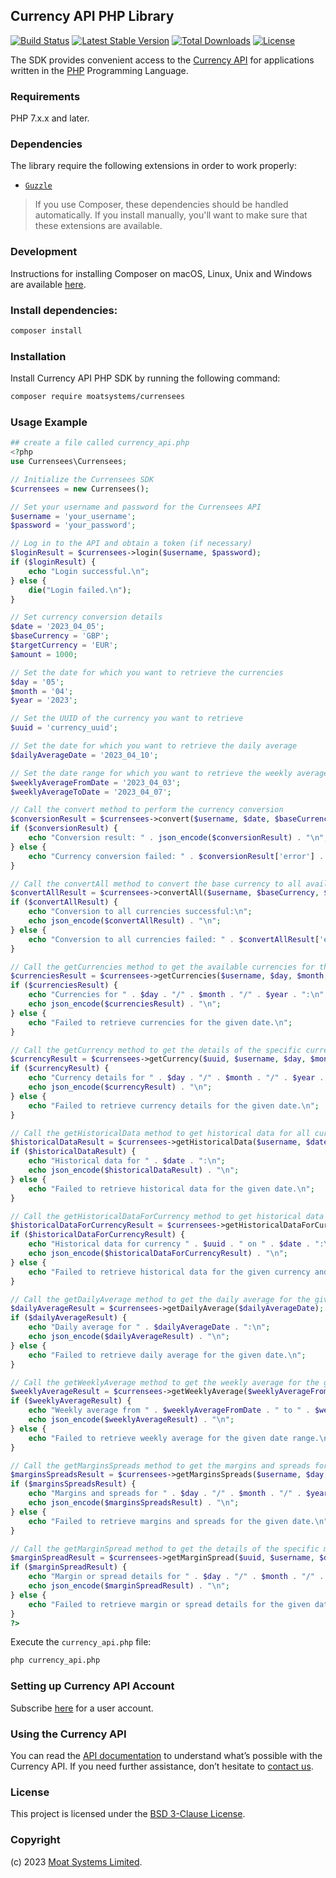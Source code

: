 ## Currency API PHP Library

[![Build Status](https://github.com/moatsystems/currensees-php/actions/workflows/ci.yml/badge.svg?branch=main)](https://github.com/moatsystems/currensees-php/actions?query=branch%3Amain)
[![Latest Stable Version](http://poser.pugx.org/moatsystems/currensees/v)](https://packagist.org/packages/moatsystems/currensees)
[![Total Downloads](https://poser.pugx.org/moatsystems/currensees/downloads.svg)](https://packagist.org/packages/moatsystems/currensees)
[![License](https://poser.pugx.org/moatsystems/currensees/license.svg)](https://packagist.org/packages/moatsystems/currensees)

The SDK provides convenient access to the [Currency API](https://moatsystems.com/currency-api/) for applications written in the [PHP](https://www.php.net/) Programming Language.

### Requirements

PHP 7.x.x and later.

### Dependencies

The library require the following extensions in order to work properly:

-   [`Guzzle`](https://docs.guzzlephp.org/en/stable/)

> If you use Composer, these dependencies should be handled automatically. If you install manually, you'll want to make sure that these extensions are available.

### Development

Instructions for installing Composer on macOS, Linux, Unix and Windows are available [here](https://getcomposer.org/doc/00-intro.md#installation-windows).

### Install dependencies:

```bash
composer install
```

### Installation

Install Currency API PHP SDK by running the following command:

```sh
composer require moatsystems/currensees
```

### Usage Example

```php
## create a file called currency_api.php
<?php
use Currensees\Currensees;

// Initialize the Currensees SDK
$currensees = new Currensees();

// Set your username and password for the Currensees API
$username = 'your_username';
$password = 'your_password';

// Log in to the API and obtain a token (if necessary)
$loginResult = $currensees->login($username, $password);
if ($loginResult) {
    echo "Login successful.\n";
} else {
    die("Login failed.\n");
}

// Set currency conversion details
$date = '2023_04_05';
$baseCurrency = 'GBP';
$targetCurrency = 'EUR';
$amount = 1000;

// Set the date for which you want to retrieve the currencies
$day = '05';
$month = '04';
$year = '2023';

// Set the UUID of the currency you want to retrieve
$uuid = 'currency_uuid';

// Set the date for which you want to retrieve the daily average
$dailyAverageDate = '2023_04_10';

// Set the date range for which you want to retrieve the weekly average
$weeklyAverageFromDate = '2023_04_03';
$weeklyAverageToDate = '2023_04_07';

// Call the convert method to perform the currency conversion
$conversionResult = $currensees->convert($username, $date, $baseCurrency, $targetCurrency, $amount);
if ($conversionResult) {
    echo "Conversion result: " . json_encode($conversionResult) . "\n";
} else {
    echo "Currency conversion failed: " . $conversionResult['error'] . "\n";
}

// Call the convertAll method to convert the base currency to all available target currencies
$convertAllResult = $currensees->convertAll($username, $baseCurrency, $amount, $date);
if ($convertAllResult) {
    echo "Conversion to all currencies successful:\n";
    echo json_encode($convertAllResult) . "\n";
} else {
    echo "Conversion to all currencies failed: " . $convertAllResult['error'] . "\n";
}

// Call the getCurrencies method to get the available currencies for the given date
$currenciesResult = $currensees->getCurrencies($username, $day, $month, $year);
if ($currenciesResult) {
    echo "Currencies for " . $day . "/" . $month . "/" . $year . ":\n";
    echo json_encode($currenciesResult) . "\n";
} else {
    echo "Failed to retrieve currencies for the given date.\n";
}

// Call the getCurrency method to get the details of the specific currency for the given date
$currencyResult = $currensees->getCurrency($uuid, $username, $day, $month, $year);
if ($currencyResult) {
    echo "Currency details for " . $day . "/" . $month . "/" . $year . ":\n";
    echo json_encode($currencyResult) . "\n";
} else {
    echo "Failed to retrieve currency details for the given date.\n";
}

// Call the getHistoricalData method to get historical data for all currencies for the given date
$historicalDataResult = $currensees->getHistoricalData($username, $date, $day, $month, $year);
if ($historicalDataResult) {
    echo "Historical data for " . $date . ":\n";
    echo json_encode($historicalDataResult) . "\n";
} else {
    echo "Failed to retrieve historical data for the given date.\n";
}

// Call the getHistoricalDataForCurrency method to get historical data for a specific currency
$historicalDataForCurrencyResult = $currensees->getHistoricalDataForCurrency($uuid, $username, $day, $month, $year, $date);
if ($historicalDataForCurrencyResult) {
    echo "Historical data for currency " . $uuid . " on " . $date . ":\n";
    echo json_encode($historicalDataForCurrencyResult) . "\n";
} else {
    echo "Failed to retrieve historical data for the given currency and date.\n";
}

// Call the getDailyAverage method to get the daily average for the given date
$dailyAverageResult = $currensees->getDailyAverage($dailyAverageDate);
if ($dailyAverageResult) {
    echo "Daily average for " . $dailyAverageDate . ":\n";
    echo json_encode($dailyAverageResult) . "\n";
} else {
    echo "Failed to retrieve daily average for the given date.\n";
}

// Call the getWeeklyAverage method to get the weekly average for the given date range
$weeklyAverageResult = $currensees->getWeeklyAverage($weeklyAverageFromDate, $weeklyAverageToDate);
if ($weeklyAverageResult) {
    echo "Weekly average from " . $weeklyAverageFromDate . " to " . $weeklyAverageToDate . ":\n";
    echo json_encode($weeklyAverageResult) . "\n";
} else {
    echo "Failed to retrieve weekly average for the given date range.\n";
}

// Call the getMarginsSpreads method to get the margins and spreads for the given date
$marginsSpreadsResult = $currensees->getMarginsSpreads($username, $day, $month, $year);
if ($marginsSpreadsResult) {
    echo "Margins and spreads for " . $day . "/" . $month . "/" . $year . ":\n";
    echo json_encode($marginsSpreadsResult) . "\n";
} else {
    echo "Failed to retrieve margins and spreads for the given date.\n";
}

// Call the getMarginSpread method to get the details of the specific margin or spread for the given date
$marginSpreadResult = $currensees->getMarginSpread($uuid, $username, $day, $month, $year);
if ($marginSpreadResult) {
    echo "Margin or spread details for " . $day . "/" . $month . "/" . $year . ":\n";
    echo json_encode($marginSpreadResult) . "\n";
} else {
    echo "Failed to retrieve margin or spread details for the given date.\n";
}
?>
```

Execute the `currency_api.php` file:

```sh
php currency_api.php
```

### Setting up Currency API Account

Subscribe [here](https://moatsystems.com/currency-api/) for a user account.

### Using the Currency API

You can read the [API documentation](https://docs.currensees.com/) to understand what’s possible with the Currency API. If you need further assistance, don’t hesitate to [contact us](https://moatsystems.com/contact/).

### License

This project is licensed under the [BSD 3-Clause License](./LICENSE).

### Copyright

(c) 2023 [Moat Systems Limited](https://moatsystems.com).